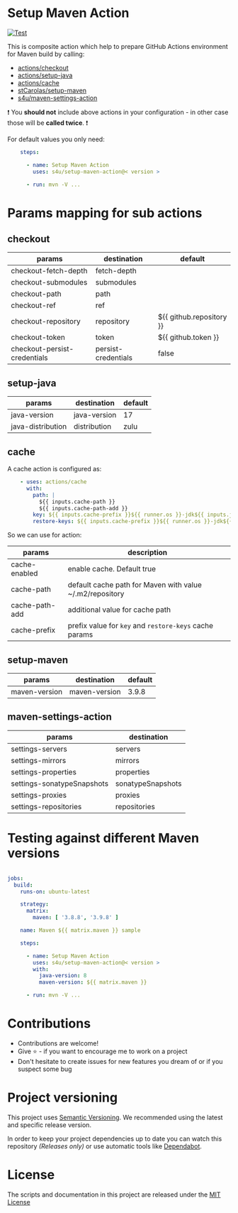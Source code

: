 # Setup Maven Action
[![Test](https://github.com/s4u/setup-maven-action/actions/workflows/test.yml/badge.svg)](https://github.com/s4u/setup-maven-action/actions/workflows/test.yml)

This is composite action which help to prepare GitHub Actions environment for Maven build by calling:

- [actions/checkout](https://github.com/marketplace/actions/checkout)
- [actions/setup-java](https://github.com/marketplace/actions/setup-java-jdk)
- [actions/cache](https://github.com/marketplace/actions/cache)
- [stCarolas/setup-maven](https://github.com/marketplace/actions/setup-maven)
- [s4u/maven-settings-action](https://github.com/marketplace/actions/maven-settings-action)

:exclamation: You **should not** include above actions in your configuration - in other case  those will be **called twice**. :exclamation:

For default values you only need:

```yml
    steps:

      - name: Setup Maven Action
        uses: s4u/setup-maven-action@< version >

      - run: mvn -V ...
```
 
# Params mapping for sub actions

## checkout

| params                       | destination         | default                  |
|------------------------------|---------------------|--------------------------|
| checkout-fetch-depth         | fetch-depth         |                          |
| checkout-submodules          | submodules          |                          |
| checkout-path                | path                |                          |
| checkout-ref                 | ref                 |                          |
| checkout-repository          | repository          | ${{ github.repository }} |
| checkout-token               | token               | ${{ github.token }}      |
| checkout-persist-credentials | persist-credentials | false                    |

## setup-java

| params            | destination  | default |
|-------------------|--------------|---------|
| java-version      | java-version | 17      |
| java-distribution | distribution | zulu    |

## cache

A cache action is configured as:

```yaml
    - uses: actions/cache
      with:
        path: |
          ${{ inputs.cache-path }}
          ${{ inputs.cache-path-add }}
        key: ${{ inputs.cache-prefix }}${{ runner.os }}-jdk${{ inputs.java-version }}-${{ inputs.java-distribution }}-maven${{ inputs.maven-version }}-${{ hashFiles('**/pom.xml') }}
        restore-keys: ${{ inputs.cache-prefix }}${{ runner.os }}-jdk${{ inputs.java-version }}-${{ inputs.java-distribution }}-maven${{ inputs.maven-version }}-
```

So we can use for action:

| params         | description                                              |
|----------------|----------------------------------------------------------|
| cache-enabled  | enable cache. Default true                               |
| cache-path     | default cache path for Maven with value ~/.m2/repository | 
| cache-path-add | additional value for cache path                          |
| cache-prefix   | prefix value for `key` and `restore-keys` cache params   |


## setup-maven

| params        | destination   | default |
|---------------|---------------|---------|
| maven-version | maven-version | 3.9.8   |

## maven-settings-action

| params                     | destination       |
|----------------------------|-------------------|
| settings-servers           | servers           |
| settings-mirrors           | mirrors           |
| settings-properties        | properties        |
| settings-sonatypeSnapshots | sonatypeSnapshots |
| settings-proxies           | proxies           |
| settings-repositories      | repositories      |

# Testing against different Maven versions

```yaml

jobs:
  build:
    runs-on: ubuntu-latest

    strategy:
      matrix:
        maven: [ '3.8.8', '3.9.8' ]

    name: Maven ${{ matrix.maven }} sample

    steps:

      - name: Setup Maven Action
        uses: s4u/setup-maven-action@< version >
        with:
          java-version: 8
          maven-version: ${{ matrix.maven }}

      - run: mvn -V ...
```

# Contributions

- Contributions are welcome!
- Give :star: - if you want to encourage me to work on a project
- Don't hesitate to create issues for new features you dream of or if you suspect some bug

# Project versioning

This project uses [Semantic Versioning](https://semver.org/).
We recommended using the latest and specific release version.

In order to keep your project dependencies up to date you can watch this repository *(Releases only)*
or use automatic tools like [Dependabot](https://docs.github.com/en/code-security/supply-chain-security/keeping-your-dependencies-updated-automatically/about-dependabot-version-updates).

# License

The scripts and documentation in this project are released under the [MIT License](LICENSE)
